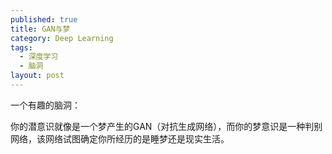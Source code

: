 ```yaml
---
published: true
title: GAN与梦
category: Deep Learning
tags: 
  - 深度学习
  - 脑洞
layout: post
---
```




一个有趣的脑洞：

你的潜意识就像是一个梦产生的GAN（对抗生成网络），而你的梦意识是一种判别网络，该网络试图确定你所经历的是睡梦还是现实生活。